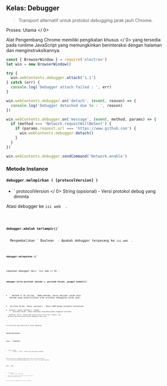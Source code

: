 ## Kelas: Debugger

> Transport alternatif untuk protokol debugging jarak jauh Chrome.

Proses:  Utama </ 0></p> 

Alat Pengembang Chrome memiliki  pengikatan khusus </ 0> yang tersedia pada runtime JavaScript yang memungkinkan berinteraksi dengan halaman dan menginstruksikannya.</p> 

```javascript
const { BrowserWindow } = require('electron')
let win = new BrowserWindow()

try {
  win.webContents.debugger.attach('1.1')
} catch (err) {
  console.log('Debugger attach failed : ', err)
}

win.webContents.debugger.on('detach', (event, reason) => {
  console.log('Debugger detached due to : ', reason)
})

win.webContents.debugger.on('message', (event, method, params) => {
  if (method === 'Network.requestWillBeSent') {
    if (params.request.url === 'https://www.github.com') {
      win.webContents.debugger.detach()
    }
  }
})

win.webContents.debugger.sendCommand('Network.enable')
```

### Metode Instance

#### `debugger.melmpirkan ( [protocolVersion] )`

* ` protocolVersion </ 0>  String (opsional) - Versi protokol debug yang diminta</li>
</ul>

<p>Atasi debugger ke <code>isi web </ 0> .</p>

<h4><code>debugger.adalah terlampir()`</h4> 
  Mengembalikan ` Boolean </ 0> - Apakah debugger terpasang ke <code>isi web </ 0> .</p>

<h4><code>debugger.melepaskan ()`</h4> 
  
  Lepaskan debugger dari `isi web </ 0> .</p>

<h4><code>debugger.kirim perintah (metode [, perintah Params, panggil kembali])`</h4> 
  
  * ` method </ 0>  String - Nama metode, harus menjadi salah satu metode yang didefinisikan oleh
  protokol debugging jarak jauh.</li>
<li><code> perintah Params </ 0> Objek (opsional) - Objek JSON dengan parameter permintaan.</li>
<li><code>callback` Fungsi (opsional) - Respon 
    * ` kesalahan</ 0> Objek - Pesan kesalahan yang menunjukkan kegagalan perintah.</li>
<li><code> mengulang </ 0> Setiap - Respon yang didefinisikan oleh atribut 'kembali' dari
  deskripsi perintah dalam protokol debugging jarak jauh.</li>
</ul></li>
</ul>

<p>Kirim perintah yang diberikan ke target debugging.</p>

<h3>Contoh peristiwa</h3>

<h4>Acara : 'melepaskan'</h4>

<ul>
<li><code>event` Sinyal
    * ` alasan </ 0>  String - Alasan untuk memisahkan debugger.</li>
</ul>

<p>Emitted saat sesi debugging dihentikan. Hal ini terjadi ketika
 <code>isi web</ 0> ditutup atau devtools dipanggil untuk < web > konten < 0> yang dilampirkan </ 0> .</p>

<h4>Acara : 'pesan'</h4>

<ul>
<li><code>event` Sinyal
    *  metode </ 0> String - nama metode.</li>
<li><code> params </ 0> Objek - Parameter acara ditentukan oleh  atribut 'parameter'
 dalam protokol debugging jarak jauh.</li>
</ul>

<p>Emitted kapanpun terjadi debugging sasaran soal acara instrumentasi .</p>